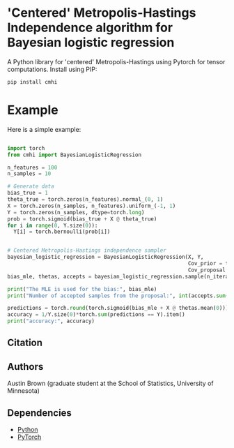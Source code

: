 # 'Centered' Metropolis-Hastings Independence algorithm for Bayesian logistic regression

A Python library for 'centered' Metropolis-Hastings using Pytorch for tensor computations. Install using PIP:

```bash
pip install cmhi
```

# Example

Here is a simple example:

```python

import torch
from cmhi import BayesianLogisticRegression

n_features = 100
n_samples = 10

# Generate data
bias_true = 1
theta_true = torch.zeros(n_features).normal_(0, 1)
X = torch.zeros(n_samples, n_features).uniform_(-1, 1)
Y = torch.zeros(n_samples, dtype=torch.long)
prob = torch.sigmoid(bias_true + X @ theta_true)
for i in range(0, Y.size(0)):
  Y[i] = torch.bernoulli(prob[i])


# Centered Metropolis-Hastings independence sampler
bayesian_logistic_regression = BayesianLogisticRegression(X, Y,  
                                                          Cov_prior = torch.eye(n_features),
                                                          Cov_proposal = .9 * torch.eye(n_features))
bias_mle, thetas, accepts = bayesian_logistic_regression.sample(n_iterations = 10**4)

print("The MLE is used for the bias:", bias_mle)
print("Number of accepted samples from the proposal:", int(accepts.sum().item()))

predictions = torch.round(torch.sigmoid(bias_mle + X @ thetas.mean(0))).long()
accuracy = 1/Y.size(0)*torch.sum(predictions == Y).item()
print("accuracy:", accuracy)
```

## Citation

## Authors

Austin Brown (graduate student at the School of Statistics, University of Minnesota)

## Dependencies

* [Python](https://www.python.org)
* [PyTorch](http://pytorch.org/)
